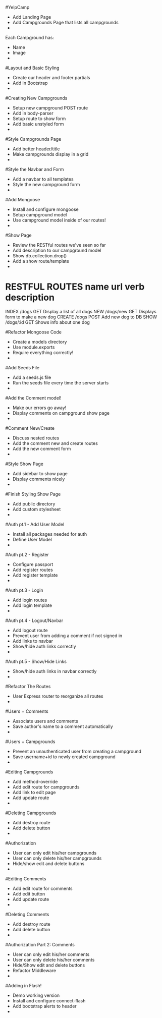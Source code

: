 #YelpCamp

* Add Landing Page
* Add Campgrounds Page that lists all campgrounds
* 
Each Campground has:
* Name
* Image
* 

#Layout and Basic Styling
* Create our header and footer partials
* Add in Bootstrap
* 

#Creating New Campgrounds
* Setup new campground POST route
* Add in body-parser
* Setup route to show form
* Add basic unstyled form
* 

#Style Campgrounds Page
* Add better header/title
* Make campgrounds display in a grid
* 

#Style the Navbar and Form
* Add a navbar to all templates
* Style the new campground form
* 

#Add Mongoose
* Install and configure mongoose
* Setup campground model
* Use campground model inside of our routes!
* 

#Show Page
* Review the RESTful routes we've seen so far
* Add description to our campground model
* Show db.collection.drop()
* Add a show route/template
* 

RESTFUL ROUTES
name        url         verb    description
====================================================================
INDEX       /dogs       GET     Display a list of all dogs
NEW         /dogs/new   GET     Displays form to make a new dog
CREATE      /dogs       POST    Add new dog to DB
SHOW        /dogs/:id   GET     Shows info about one dog


#Refactor Mongoose Code
* Create a models directory
* Use module.exports
* Require everything correctly!
* 

#Add Seeds File
* Add a seeds.js file
* Run the seeds file every time the server starts
* 

#Add the Comment model!
* Make our errors go away!
* Display comments on campground show page
* 

#Comment New/Create
* Discuss nested routes
* Add the comment new and create routes
* Add the new comment form
* 

#Style Show Page
* Add sidebar to show page
* Display comments nicely
*

#Finish Styling Show Page
* Add public directory
* Add custom stylesheet
* 

#Auth pt.1 - Add User Model
* Install all packages needed for auth
* Define User Model
* 

#Auth pt.2 - Register
* Configure passport
* Add register routes
* Add register template
* 

#Auth pt.3 - Login
* Add login routes
* Add login template
* 

#Auth pt.4 - Logout/Navbar
* Add logout route
* Prevent user from adding a comment if not signed in
* Add links to navbar
* Show/hide auth links correctly
* 

#Auth pt.5 - Show/Hide Links
* Show/hide auth links in navbar correctly
* 

#Refactor The Routes
* User Express router to reorganize all routes
*

#Users + Comments
* Associate users and comments
* Save author's name to a comment automatically
* 

#Users + Campgrounds
* Prevent an unauthenticated user from creating a campground
* Save username+id to newly created campground
* 

#Editing Campgrounds
* Add method-override
* Add edit route for campgrounds
* Add link to edit page
* Add update route
* 

#Deleting Campgrounds
* Add destroy route
* Add delete button
* 

#Authorization
* User can only edit his/her campgrounds
* User can only delete his/her campgrounds
* Hide/show edit and delete buttons
* 

#Editing Comments
* Add edit route for comments
* Add edit button
* Add update route
* 

#Deleting Comments
* Add destroy route
* Add delete button
* 

#Authorization Part 2: Comments
* User can only edit his/her comments
* User can only delete his/her comments
* Hide/Show edit and delete buttons
* Refactor Middleware
* 

#Adding in Flash!
* Demo working version
* Install and configure connect-flash
* Add bootstrap alerts to header
* 
